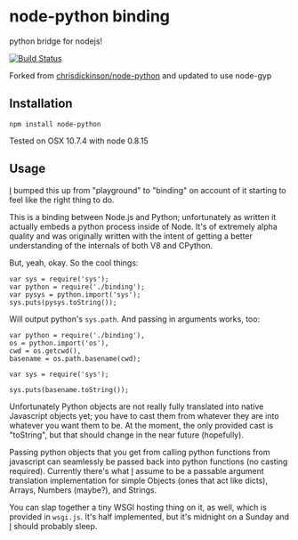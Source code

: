 # node-python binding 

python bridge for nodejs!

[![Build Status](https://travis-ci.org/JeanSebTr/node-python.png)](https://travis-ci.org/JeanSebTr/node-python)

Forked from [chrisdickinson/node-python](https://github.com/chrisdickinson/node-python) and updated to use node-gyp

## Installation

```npm install node-python```

Tested on OSX 10.7.4 with node 0.8.15

## Usage

[I](https://github.com/chrisdickinson) bumped this up from "playground" to "binding" on account of it starting to feel like the
right thing to do. 

This is a binding between Node.js and Python; unfortunately as written it actually embeds a
python process inside of Node. It's of extremely alpha quality and was originally written with
the intent of getting a better understanding of the internals of both V8 and CPython.

But, yeah, okay. So the cool things:

    var sys = require('sys');
    var python = require('./binding');
    var pysys = python.import('sys');
    sys.puts(pysys.toString());

Will output python's `sys.path`. And passing in arguments works, too:

    var python = require('./binding'),
    os = python.import('os'),
    cwd = os.getcwd(),
    basename = os.path.basename(cwd);

    var sys = require('sys');

    sys.puts(basename.toString());

Unfortunately Python objects are not really fully translated into native Javascript objects yet;
you have to cast them from whatever they are into whatever you want them to be. At the moment, the
only provided cast is "toString", but that should change in the near future (hopefully).

Passing python objects that you get from calling python functions from javascript can seamlessly
be passed back into python functions (no casting required). Currently there's what [I](https://github.com/chrisdickinson) assume to be
a passable argument translation implementation for simple Objects (ones that act like dicts), 
Arrays, Numbers (maybe?), and Strings.

You can slap together a tiny WSGI hosting thing on it, as well, which is provided in `wsgi.js`.
It's half implemented, but it's midnight on a Sunday and [I](https://github.com/chrisdickinson) should probably sleep.
